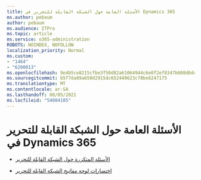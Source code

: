 ```yaml
---
title: الأسئلة العامة حول الشبكة القابلة للتحرير في Dynamics 365
ms.author: pebaum
author: pebaum
ms.audience: ITPro
ms.topic: article
ms.service: o365-administration
ROBOTS: NOINDEX, NOFOLLOW
localization_priority: Normal
ms.custom:
- "1464"
- "6200013"
ms.openlocfilehash: 9e4b5ce8215cfbe3f50d82a61064944c6e0f2ef8347b608d6dc81cd8cf66d2e6
ms.sourcegitcommit: b5f7da89a650d2915dc652449623c78be6247175
ms.translationtype: MT
ms.contentlocale: ar-SA
ms.lasthandoff: 08/05/2021
ms.locfileid: "54004105"
---
```

# <a name="dynamics-365-editable-grid-faqs"></a>الأسئلة العامة حول الشبكة القابلة للتحرير في Dynamics 365

* [الأسئلة المتكررة حول الشبكة القابلة للتحرير](https://docs.microsoft.com/dynamics365/customer-engagement/customize/make-grids-lists-editable-custom-control#frequently-asked-questions-faqs)

* [اختصارات لوحة مفاتيح الشبكة القابلة للتحرير](https://docs.microsoft.com/dynamics365/customer-engagement/basics/keyboard-shortcuts#editable-grids-views)
